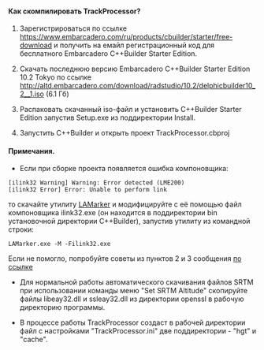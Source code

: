 #### Как скомпилировать TrackProcessor?

1. Зарегистрироваться по ссылке https://www.embarcadero.com/ru/products/cbuilder/starter/free-download и получить на емайл регистрационный код для бесплатного Embarcadero C++Builder Starter Edition.

2. Скачать последнюю версию Embarcadero C++Builder Starter Edition 10.2 Tokyo по ссылке http://altd.embarcadero.com/download/radstudio/10.2/delphicbuilder10_2__1.iso (6.1 Гб)

3. Распаковать скачанный iso-файл и установить C++Builder Starter Edition запустив Setup.exe из поддиректории Install.

4. Запустить C++Builder и открыть проект TrackProcessor.cbproj


#### Примечания.

* Если при сборке проекта появляется ошибка компоновщика:
```
[ilink32 Warning] Warning: Error detected (LME200)
[ilink32 Error] Error: Unable to perform link
```
то скачайте утилиту [LAMarker](http://cc.embarcadero.com/Item/30459) и модифицируйте с её помощью файл компоновщика ilink32.exe (он находится в поддиректории bin установочной директории C++Builder), запустив утилиту из командной строки:

`LAMarker.exe -M -Filink32.exe`

Если не помогло, попробуйте советы из пунктов 2 и 3 сообщения [по ссылке](https://forums.embarcadero.com/message.jspa?messageID=867865#867865)

* Для нормальной работы автоматического скачивания файлов SRTM при использовании команды меню "Set SRTM Altitude" скопируйте файлы libeay32.dll и ssleay32.dll из директории openssl в рабочую директорию программы.

* В процессе работы TrackProcessor создаст в рабочей директории файл с настройками "TrackProcessor.ini" две поддиректории - "hgt" и "cache".
